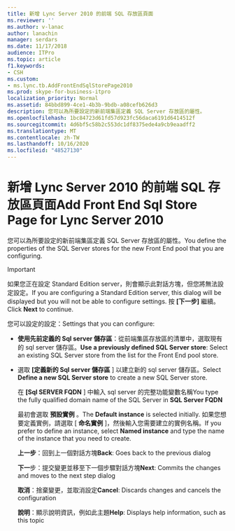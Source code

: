 ```yaml
---
title: 新增 Lync Server 2010 的前端 SQL 存放區頁面
ms.reviewer: ''
ms.author: v-lanac
author: lanachin
manager: serdars
ms.date: 11/17/2018
audience: ITPro
ms.topic: article
f1.keywords:
- CSH
ms.custom:
- ms.lync.tb.AddFrontEndSqlStorePage2010
ms.prod: skype-for-business-itpro
localization_priority: Normal
ms.assetid: 84bbd899-4ce1-4b3b-9bdb-a08cefb626d3
description: 您可以為所要設定的新前端集區定義 SQL Server 存放區的屬性。
ms.openlocfilehash: 1bc84723d61fd57d923fc56daca6191d6414512f
ms.sourcegitcommit: 4d6bf5c58b2c553dc1df8375ede4a9cb9eaadff2
ms.translationtype: MT
ms.contentlocale: zh-TW
ms.lasthandoff: 10/16/2020
ms.locfileid: "48527130"
---
```

# <a name="add-front-end-sql-store-page-for-lync-server-2010"></a><span data-ttu-id="fc940-103">新增 Lync Server 2010 的前端 SQL 存放區頁面</span><span class="sxs-lookup"><span data-stu-id="fc940-103">Add Front End Sql Store Page for Lync Server 2010</span></span>
 
<span data-ttu-id="fc940-104">您可以為所要設定的新前端集區定義 SQL Server 存放區的屬性。</span><span class="sxs-lookup"><span data-stu-id="fc940-104">You define the properties of the SQL Server stores for the new Front End pool that you are configuring.</span></span>
  
> [!IMPORTANT]
> <span data-ttu-id="fc940-105">如果您正在設定 Standard Edition server，則會顯示此對話方塊，但您將無法設定設定。</span><span class="sxs-lookup"><span data-stu-id="fc940-105">If you are configuring a Standard Edition server, this dialog will be displayed but you will not be able to configure settings.</span></span> <span data-ttu-id="fc940-106">按 **[下一步]** 繼續。</span><span class="sxs-lookup"><span data-stu-id="fc940-106">Click **Next** to continue.</span></span>
  
<span data-ttu-id="fc940-107">您可以設定的設定：</span><span class="sxs-lookup"><span data-stu-id="fc940-107">Settings that you can configure:</span></span>
  
- <span data-ttu-id="fc940-108">**使用先前定義的 Sql server 儲存區**：從前端集區存放區的清單中，選取現有的 sql server 儲存區。</span><span class="sxs-lookup"><span data-stu-id="fc940-108">**Use a previously defined SQL Server store**: Select an existing SQL Server store from the list for the Front End pool store.</span></span>
    
- <span data-ttu-id="fc940-109">選取 **[定義新的 Sql server 儲存區** ] 以建立新的 sql server 儲存區。</span><span class="sxs-lookup"><span data-stu-id="fc940-109">Select **Define a new SQL Server store** to create a new SQL Server store.</span></span>
    
    <span data-ttu-id="fc940-110">在 **[Sql SERVER FQDN** ] 中輸入 sql server 的完整功能變數名稱</span><span class="sxs-lookup"><span data-stu-id="fc940-110">You type the fully qualified domain name of the SQL Server in **SQL Server FQDN**</span></span>
    
    <span data-ttu-id="fc940-111">最初會選取 **預設實例** 。</span><span class="sxs-lookup"><span data-stu-id="fc940-111">The **Default instance** is selected initially.</span></span> <span data-ttu-id="fc940-112">如果您想要定義實例，請選取 [ **命名實例** ]，然後輸入您需要建立的實例名稱。</span><span class="sxs-lookup"><span data-stu-id="fc940-112">If you prefer to define an instance, select **Named instance** and type the name of the instance that you need to create.</span></span>
    
  <span data-ttu-id="fc940-113">**上一步**：回到上一個對話方塊</span><span class="sxs-lookup"><span data-stu-id="fc940-113">**Back**: Goes back to the previous dialog</span></span>
  
  <span data-ttu-id="fc940-114">**下一**步：提交變更並移至下一個步驟對話方塊</span><span class="sxs-lookup"><span data-stu-id="fc940-114">**Next**: Commits the changes and moves to the next step dialog</span></span>
  
  <span data-ttu-id="fc940-115">**取消**：捨棄變更，並取消設定</span><span class="sxs-lookup"><span data-stu-id="fc940-115">**Cancel**: Discards changes and cancels the configuration</span></span>
  
  <span data-ttu-id="fc940-116">**說明**：顯示說明資訊，例如此主題</span><span class="sxs-lookup"><span data-stu-id="fc940-116">**Help**: Displays help information, such as this topic</span></span>
  

